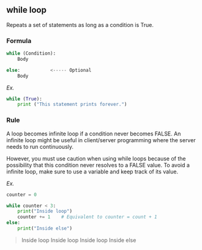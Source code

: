 ## while loop

Repeats a set of statements as long as a condition is True.

### Formula
``` python
while (Condition):
	Body

else:			<----- Optional
	Body
```

*Ex.*
```python
while (True):
	print ("This statement prints forever.")
```

### Rule
A loop becomes infinite loop if a condition never becomes FALSE. 
An infinite loop might be useful in client/server programming where the server needs to run continuously.

However, you must use caution when using while loops because of the possibility that this condition never resolves to a FALSE value.
To avoid a infinite loop, make sure to use a variable and keep track of its value.

*Ex.*
```python
counter = 0

while counter < 3:
    print("Inside loop")
    counter += 1	# Equivalent to counter = count + 1
else:
    print("Inside else")
```
> Inside loop
> Inside loop
> Inside loop
> Inside else